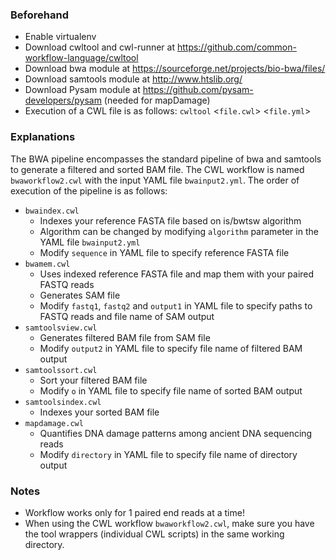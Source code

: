 ### Beforehand ###

- Enable virtualenv
- Download cwltool and cwl-runner at https://github.com/common-workflow-language/cwltool
- Download bwa module at https://sourceforge.net/projects/bio-bwa/files/ 
- Download samtools module at http://www.htslib.org/
- Download Pysam module at https://github.com/pysam-developers/pysam (needed for mapDamage)
- Execution of a CWL file is as follows: `cwltool` <`file.cwl`> <`file.yml`>

### Explanations ###
The BWA pipeline encompasses the standard pipeline of bwa and samtools to generate a filtered and sorted BAM file. The CWL workflow is named `bwaworkflow2.cwl` with the input YAML file `bwainput2.yml`.
The order of execution of the pipeline is as follows:

- `bwaindex.cwl`
  - Indexes your reference FASTA file based on is/bwtsw algorithm
  - Algorithm can be changed by modifying `algorithm` parameter in the YAML file `bwainput2.yml`
  - Modify `sequence` in YAML file to specify reference FASTA file
- `bwamem.cwl`
  - Uses indexed reference FASTA file and map them with your paired FASTQ reads
  - Generates SAM file
  - Modify `fastq1`, `fastq2` and `output1` in YAML file to specify paths to FASTQ reads and file name of SAM output
- `samtoolsview.cwl` 
  - Generates filtered BAM file from SAM file
  - Modify `output2` in YAML file to specify file name of filtered BAM output
- `samtoolssort.cwl`
  - Sort your filtered BAM file
  - Modify `o` in YAML file to specify file name of sorted BAM output
- `samtoolsindex.cwl`
  - Indexes your sorted BAM file
- `mapdamage.cwl`
  - Quantifies DNA damage patterns among ancient DNA sequencing reads 
  - Modify `directory` in YAML file to specify file name of directory output

### Notes ###

- Workflow works only for 1 paired end reads at a time!
- When using the CWL workflow `bwaworkflow2.cwl`, make sure you have the tool wrappers (individual CWL scripts) in the same working directory.
